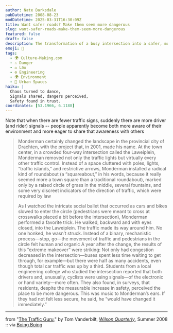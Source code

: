 ```yaml
---
author: Nate Barksdale
pubDatetime: 2008-08-23
modDatetime: 2025-03-31T16:30:09Z
title: Want safer roads? Make them seem more dangerous
slug: want-safer-roads-make-them-seem-more-dangerous
featured: false
draft: false
description: The transformation of a busy intersection into a safer, more harmonious space showcases the power of human awareness in traffic dynamics.
emoji: 🚦
tags:
  - 🌍 Culture-Making.com
  - ⚠️ Danger
  - ⚖️ Law
  - ⚙️ Engineering
  - 🌍 Environment
  - 🌆 Urban Spaces
haiku: |
  Chaos turned to dance,  
  Signals shared, dangers perceived,  
  Safety found in trust.
coordinates: [53.1966, 6.1188]
---
```


Note that when there are fewer traffic signs, suddenly there are more driver (and rider) signals -- people apparently become both more aware of their environment and more eager to share that awareness with others

> Monderman certainly changed the landscape in the provincial city of Drachten, with the project that, in 2001, made his name. At the town center, in a crowded ­four-­way intersection called the Lawei­plein, Monderman removed not only the traffic lights but virtually every other traffic control. Instead of a space cluttered with poles, lights, “traffic islands,” and restrictive arrows, Monderman installed a radical kind of roundabout (a “squareabout,” in his words, because it really seemed more a town square than a traditional roundabout), marked only by a raised circle of grass in the middle, several fountains, and some very discreet indicators of the direction of traffic, which were required by ­law
>
> As I watched the intricate social ballet that occurred as cars and bikes slowed to enter the circle (pedestrians were meant to cross at crosswalks placed a bit before the intersection), Monderman performed a favorite trick. He walked, backward and with eyes closed, into the Laweiplein. The traffic made its way around him. No one honked, he wasn’t struck. Instead of a binary, mechanistic process—stop, go—the movement of traffic and pedestrians in the circle felt human and ­organic
> A year after the change, the results of this “extreme makeover” were striking: Not only had congestion decreased in the ­intersection—­buses spent less time waiting to get through, for ­example—­but there were half as many accidents, even though total car traffic was up by a third. Students from a local engineering college who studied the intersection reported that both drivers and, unusually, cyclists were using ­signals—­of the electronic or hand ­variety—­more often. They also found, in surveys, that residents, despite the measurable increase in safety, perceived the place to be more dangerous. This was music to Monderman’s ears. If they had not felt less secure, he said, he “would have changed it immediately.”

---

from "[The Traffic Guru](https://www.google.com/search?q=%22The%20Traffic%20Guru%22%20wilsoncenter.org)," by Tom Vanderbilt, [_Wilson Quarterly_](https://www.google.com/search?q=%22_Wilson%20Quarterly_%22%20wilsoncenter.org), Summer 2008 :: via [Boing Boing](http://web.archive.org/web/20240910185040/https://boingboing.net/2008/08/21/profile-of-hans-mond.html)
